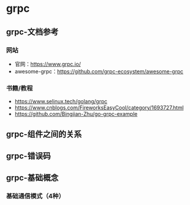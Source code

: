 # grpc

## grpc-文档参考
### 网站
- 官网：https://www.grpc.io/
- awesome-grpc：https://github.com/grpc-ecosystem/awesome-grpc

### 书籍/教程

- https://www.selinux.tech/golang/grpc
- https://www.cnblogs.com/FireworksEasyCool/category/1693727.html
- https://github.com/Bingjian-Zhu/go-grpc-example

## grpc-组件之间的关系

## grpc-错误码

## grpc-基础概念

### 基础通信模式（4种）

